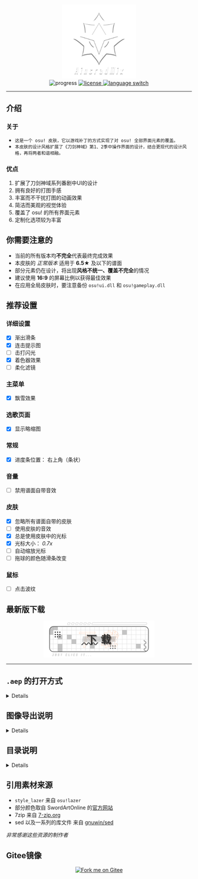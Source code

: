 <div align="center">
  <img src="https://raw.githubusercontent.com/Sendevia/sendevia.github.io/master/assets/images/s0_logo.png" width="200" alt="project_logo">
</div>

<div align="center">
  <img src="https://img.shields.io/badge/%E8%BF%9B%E5%BA%A6-20%25-orange?style=flat-square" alt="progress">
  <a href="https://github.com/Sendevia/AincradMix/blob/master/LICENSE">
    <img src="https://img.shields.io/github/license/Sendevia/AincradMix.svg?color=%23FF005A&style=popout-square" alt="license">
  </a>
  <a href="https://github.com/Sendevia/AincradMix/blob/master/README_EN.MD">
    <img src="https://img.shields.io/badge/Switch to-English-%23131313.svg?style=flat-square" alt="language switch">
  </a>
</div>

---

## 介绍

### 关于  

- `这是一个 osu! 皮肤，它以游戏补丁的方式实现了对 osu! 全部界面元素的覆盖。`
- `本皮肤的设计风格扩展了《刀剑神域》第1、2季中操作界面的设计，结合更现代的设计风格，再将两者和谐相融。`

### 优点

1. 扩展了刀剑神域系列番剧中UI的设计
1. 拥有良好的打图手感
1. 丰富而不干扰打图的动画效果
1. 简洁而美观的视觉体验
1. 覆盖了 osu! 的所有界面元素
1. 定制化选项较为丰富

## 你需要注意的

- 当前的所有版本均**不完全**代表最终完成效果
- 本皮肤的 *正常版本* 适用于 **6.5★** 及以下的谱面
- 部分元素仍在设计，将出现**风格不统一、覆盖不完全**的情况
- 建议使用 **16:9** 的屏幕比例以获得最佳效果
- 在应用全局皮肤时，要注意备份 `osu!ui.dll` 和 `osu!gameplay.dll`

<!--
## 皮肤预览

<details>
  <summary>宣传图</summary>

    <div align="center">
      <img src="">
    </div>

</details>

<details>
  <summary>主界面</summary>

    <div align="center">
      <img src="">
    </div>

</details>

<details>
  <summary>std模式</summary>

    <div align="center">
      <img src="">
    </div>
</details>

<details>
  <summary>mania模式</summary>

    <div align="center">
      <img src="">
    </div>
</details>

<details>
  <summary>taiko模式</summary>

    <div align="center">
      <img src="">
    </div>
</details>

<details>
  <summary>catch模式</summary>

    <div align="center">
      <img src="">
    </div>
</details>

<details>
  <summary>细节动画</summary>

    <div align="center">
      <img src="">
    </div>
</details>

-->

## 推荐设置

### 详细设置

- [x] 渐出滑条
- [x] 连击提示图
- [ ] 击打闪光
- [x] 着色器效果
- [ ] 柔化滤镜

### 主菜单

- [x] 飘雪效果

### 选歌页面

- [x] 显示略缩图

### 常规

- [x] 进度条位置： 右上角（条状）

### 音量

- [ ] 禁用谱面自带音效

### 皮肤

- [x] 忽略所有谱面自带的皮肤
- [ ] 使用皮肤的音效
- [x] 总是使用皮肤中的光标
- [x] 光标大小： _0.7x_
- [ ] 自动缩放光标
- [ ] 拖球的颜色随滑条改变

### 鼠标

- [ ] 点击波纹

## 最新版下载

<div align="center">
  <a href="https://github.com/Sendevia/AincradMix/releases">
    <img src="https://raw.githubusercontent.com/Sendevia/sendevia.github.io/master/assets/images/s0_button_download_1.png" width="300" alt="download">
  </a>
</div>

---

## `.aep` 的打开方式

<details>

### **注意：**

1. 推荐使用`Adobe After Effects CC2019 (16.0)`或更高版本。
2. 你**必须**拥有以下的插件、脚本和字体：

#### 插件

[Saber]  
Trapcode Suite

#### 脚本

[Duik]  
[GridGuide]  

#### 字体

[SAO-UI]  
[KD-Tramcar]  
[Aller]  
Century Gothic  

</details>

## 图像导出说明

<details>

1. 将图片导出格式设置为 `.PNG`，通道为 `RGB+Alpha`，名称为`合成名称`
2. 将动画导出格式设置为 `.PNG（序列）`，通道为 `RGB+Alpha`，根据情况选择使用合成帧编号，名称为`合成名称`，删去文件名的 **`_[#]`** 后缀 **（噔噔咚~是 `_[#]` ！不是 `-[#]` 或 `[#]` ！）**

</details>

## 目录说明

<details>

```
┌─animation───────────── 可选动画
│
├─bin─────────────────── 引用的第三方程序
│
├─core────────────────── 主要部分
│
├─extra───────────────── 扩展部分
│  ├─mcosu
│  ├─osu
│  │  ├─animation─────── 可选动画的替换选项
│  │  ├─core──────────── 主要部分的替换选项
│  │  └─cursor────────── 光标的替换选项
│  │      ├─style_hollow
│  │      │  ├─color_blue
│  │      │  ├─color_green
│  │      │  ├─color_orange
│  │      │  ├─color_pink
│  │      │  ├─color_red
│  │      │  └─color_white
│  │      ├─style_point
│  │      │  ├─color_blue
│  │      │  ├─color_green
│  │      │  ├─color_orange
│  │      │  ├─color_pink
│  │      │  └─color_red
│  │      └─style_round
│  │          ├─color_blue
│  │          ├─color_green
│  │          ├─color_orange
│  │          ├─color_pink
│  │          └─color_red
│  └─osulazer
│
├─optimize────────────── 主要部分的优化选项
│  ├─catch
│  ├─mania
│  ├─std
│  └─taiko
│
├─patch───────────────── 可选资源补丁
│  ├─patch_play
│  └─patch_ui
│
├─project─────────────── 皮肤源文件（工程文件）
│  ├─animation
│  ├─core
│  ├─cursor
│  ├─optimize
│  │  ├─catch
│  │  └─std
│  ├─other
│  ├─patch
│  │  ├─patch_play
│  │  └─patch_ui
│  └─psd
│
└─sfx─────────────────── 可选音效
    ├─style_amix
    └─style_lazer
```

</details>

## 引用素材来源

- `style_lazer` 来自 `osu!lazer`
- 部分颜色取自 SwordArtOnline 的[官方网站]
- 7zip 来自 [7-zip.org]
- sed 以及一系列的库文件 来自 [gnuwin/sed]

_非常感谢这些资源的制作者_

## Gitee镜像

<div align="center">
  <a href="https://gitee.com/sendevia/AincradMix">
    <img src="https://gitee.com/sendevia/AincradMix/widgets/widget_6.svg?color=ff711e" width="200" alt="Fork me on Gitee">
  </a>
</div>

<!-- 链接索引 -->
[Saber]:https://www.videocopilot.net/blog/2016/03/new-plug-in-saber-now-available-100-free/
[Duik]:https://rainboxprod.coop/en/tools/duik/duik-download/
[GridGuide]:https://aescripts.com/gridguide-for-after-effects/
[SAO-UI]:https://fontmeme.com/fonts/sao-ui-font/
[KD-Tramcar]:https://fontmeme.com/fonts/kd-tramcar-font/
[Aller]:https://fontmeme.com/fonts/aller-font/
[官方网站]:https://www.swordart-online.net/
[7-zip.org]:https://www.7-zip.org/
[gnuwin/sed]:http://gnuwin32.sourceforge.net/packages/sed.htm

<!--
    ___    _                           ____  ____     
   /   |  (_)___  ______________ _____/ /  |/  (_)  __
  / /| | / / __ \/ ___/ ___/ __ `/ __  / /|_/ / / |/_/
 / ___ |/ / / / / /__/ /  / /_/ / /_/ / /  / / />  <  
/_/  |_/_/_/ /_/\___/_/   \__,_/\__,_/_/  /_/_/_/|_|  

-->

